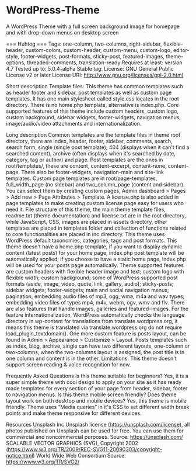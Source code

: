 # WordPress-Theme
A WordPress Theme with a full screen background image for homepage and with drop-down menus on desktop screen

=== Huhtog ===
Tags: one-column, two-columns, right-sidebar, flexible-header, custom-colors, custom-header, custom-menu, custom-logo, editor-
style, footer-widgets, post-formats, sticky-post, featured-images, theme-options, threaded-comments, translation-ready
Requires at least: version 4.7
Tested up to: 5.0.4-alpha
Stable tag: 
License: GNU General Public License v2 or later
License URI: http://www.gnu.org/licenses/gpl-2.0.html

Short description
Template files: This theme has common templates such as header footer and sidebar, post templates as well as custom page templates.
It has one main stylesheet called style.css locates in the root directory.
There is no home.php template, alternative is index.php.
Core supported features of this theme include custom headers, custom logo, custom background, sidebar widgets, footer-widgets, navigation menus, image/audio/video attachments and internationalization.  

Long description
Common templates are the template files in theme root directory, there are index, header, footer, sidebar, comments, search, search form, single (single post template), 404 (displays when it can't find a searched content), archive (often displays when it's searched by date, category, tag or author) and page. 
Post templates are the ones in root/templates/, these are content, content-excerpt, content-none, content-page. There also be footer-widgets, navigation-main and site-link templates.
Custom page templates are in root/page-templates, full_width_page (no sidebar) and two_column_page (content and sidebar). You can select them by creating custom pages, Admin dashboard > Pages > Add new > Page Attributes > Template.
A license.php is also added in page templates to make creating custom license page easy for users who need it.
File structure of this theme, the main theme template files, readme.txt (theme documentation) and license.txt are in the root directory, while JavaScript, CSS, images are placed in assets directory, other templates are placed in templates folder and collection of functions related to core functionalities are placed in inc directory. 
This theme uses WordPress default taxonomies, categories, tags and post formats. 
This theme doesn't have a home.php template, if you want to display dynamic content (latest posts) for your home page, index.php post template will be automatically applied; if you choose to have a static home page, index.php will be used for your posts page automatically.
Theme supported features are custom headers with flexible header image and text; custom logo with flexible width; custom background; some of WordPress supported post formats (aside, image, video, quote, link, gallery, audio); sticky-posts; sidebar widgets; footer-widgets; main and social navigation menus; pagination; embedding audio files of mp3, ogg, wma, m4a and wav types; embedding video files of types mp4, m4v, webm, ogv, wmv and flv. There are also features that handle images, galleries and featured-images. For the feature internationalization, WordPress automatically checks the language directory in wp-content for translations from translate.wordpress.org, it means this theme is translated via translate.wordpress.org do not require load_plugin_textdomain(). 
One more custom feature is posts layout, can be found in Admin > Appearance > Customize > Layout. Posts templates such as index, blog, archive, single can have two different layouts, one-column or two-columns, when the two-columns layout is assigned, the post title is in one column and content is in the other.
Limitations: This theme doesn't support screen reading & voice recognition for now.

Frequently Asked Questions
Is this theme suitable for beginners?
Yes, it is a super simple theme with cool design to apply on your site as it has ready made templates for every section of your page from header, sidebar, footer to navigation menus. 
Is this theme mobile screen friendly? Does theme layout work on both desktop and mobile devices? 
Yes, this theme is mobile friendly. 
Theme uses “Media queries” in it's CSS to set different width break points and make theme responsive for different devices.  

Resources
Unsplash Inc 
Unsplash license (https://unsplash.com/license), all photos published on Unsplash can be used for free. You can use them for commercial and noncommercial purposes.
Source: https://unsplash.com/
SCALABLE VECTOR GRAPHICS (SVG), Copyright 2002 (https://www.w3.org/TR/2009/REC-SVG11-20090303/copyright-notice.html) World Wide Web Consortium 
Source: https://www.w3.org/TR/SVG2/
